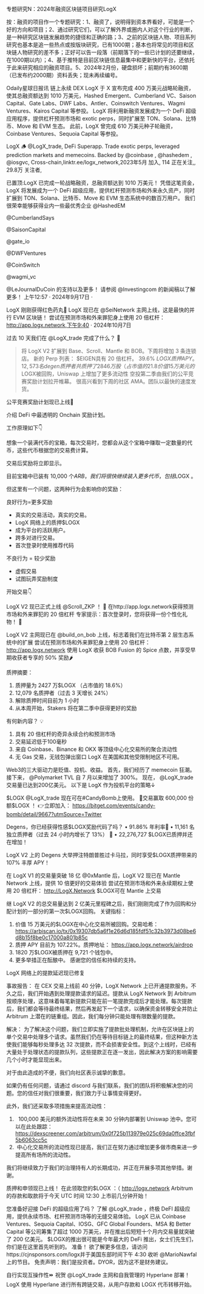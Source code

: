 专题研究N：2024年融资区块链项目研究LogX


按：融资的项目作一个专题研究：1、融资了，说明得到资本界看好，可能是一个好的方向和项目；2、通过研究它们，可以了解外界或圈内人对这个行业的判断，是一种研究区块链发展趋势的捷径和正确的路；3、之前的区块链人物、项目系列研究也基本是追一些热点或按版块研究，已有1000期；基本也将常见的项目和区块链人物研究的差不多；正好可以告一段落（前期落下的一些已计划的还要继续，在1000期以内）；4、基于推特是目前区块链信息最集中和更新快的平台，还依托于此来研究相应的融资项目。5、2024年2月份，硬盘损坏；前期约有3600期（已发布约2000期）资料丢失；现未再续编号。

Odaily星球日报讯 链上永续 DEX LogX 于 X 宣布完成 400 万美元战略轮融资，使其总融资额达到 1010 万美元，Hashed Emergent、Cumberland VC、Saison Capital、Gate Labs、DWF Labs、Antler、Coinswitch Ventures、Wagmi Ventures、Kairos Capital 等参投。
LogX 将利用新融资发展成为一个 DeFi 超级应用程序，提供杠杆预测市场和 exotic perps，同时扩展至 TON、Solana、比特币、Move 和 EVM 生态。
此前，LogX 曾完成 610 万美元种子轮融资，Coinbase Ventures、Sequoia Capital 等参投。

LogX 🪵
@LogX_trade,
DeFi Superapp. Trade exotic perps, leveraged prediction markets and memecoins. Backed by 
@coinbase
, 
@hashedem
, 
@iosgvc,
Cross-chain,linktr.ee/logx_network,2023年5月 加入,
114 正在关注,,
29.8万 关注者,


已置顶:LogX 已完成一轮战略融资，总融资额达到 1010 万美元！
凭借这笔资金，LogX 将发展成为一个 DeFi 超级应用，提供杠杆预测市场和外来永久资产，同时扩展到 TON、Solana、比特币、Move 和 EVM 生态系统中的数百万用户。
我们很荣幸能够获得业内一些最优秀企业
@HashedEM
     
@CumberlandSays
 
@SaisonCapital
 
@gate_io
 
@DWFVentures
 
@CoinSwitch
 
@wagmi_vc
 
@LeJournalDuCoin
的支持以及更多！
请参阅
@Investingcom
的新闻稿以了解更多！
上午12:57 · 2024年9月17日
·

LogX 刚刚获得红色药丸🔴
LogX 现已在
@SeiNetwork
主网上线，这是最快的并行 EVM 区块链！
尝试在预测市场和外来罪犯身上使用 20 倍杠杆： http://app.logx.network,下午9:40 · 2024年10月7日

过去 10 天我们在
@LogX_trade
完成了什么？ 🫡
> 将 LogX V2 扩展到 Base、Scroll、Mantle 和 BOB。下周将增加 3 条连锁店。
> 新的 Perp 列表： $EIGEN具有 20 倍杠杆。
> 39.6% $LOGX质押 APY。12,573 名 degen 质押者共质押了 2846 万股（占市值的 21.8%）。
> 价值 15 万美元的$LOGX被回购，Uniswap 上增加了更多流动性
> 空投第二季由我们的公平竞赛奖励计划拉开帷幕。
很高兴看到下周的社区 AMA。团队以最快的速度发货。 

公平竞赛奖励计划现已上线🎉

介绍 DeFi 中最透明的 Onchain 奖励计划。

工作原理如下👇

想象一个装满代币的宝箱，每次交易时，您都会从这个宝箱中赚取一定数量的代币，这些代币根据您的交易费计算。

交易后奖励将立即显示。

目前宝箱中已装有 10,000 个$ARB ，我们将很快继续装入更多代币，包括$LOGX 。

但这里有一个问题，这两种行为会影响你的奖励：

良好行为=更多奖励
- 真实的交易活动，真实的交易。
- LogX 网络上的质押$LOGX
- 成为平台的活跃用户。
- 跨多对进行交易。
- 首次登录时使用推荐代码

不良行为 = 较少奖励
- 虚假交易
- 试图玩弄奖励制度

开始交易👇

LogX V2 现已正式上线
@Scroll_ZKP
 ！ 🚀
在http://app.logx.network获得预测市场和外来罪犯的 20 倍杠杆
专家提示：首次登录时，您将获得一份个性化礼物！ 🎁

LogX V2 主网现已在
@build_on_bob
上线，标志着我们在比特币第 2 层生态系统中的扩展
尝试在预测市场和外来罪犯身上使用 20 倍杠杆： http://app.logx.network
使用 LogX 收获 BOB Fusion 的 Spice 点数，并享受早期收获者专享的 50% 奖励🌶️

质押摘要：
1. 质押量为 2427 万$LOGX （占市值的 18.6%）
2. 12,079 名质押者（过去 3 天增长 24%）
3. 解除质押时间目前为 1 小时
4. 从本周开始，Stakers 将在第二季中获得更好的奖励

有何新内容？ 💡
1. 具有 20 倍杠杆的奇异永续合约和预测市场
2. 交易延迟低于100毫秒
3. 来自 Coinbase、Binance 和 OKX 等顶级中心化交易所的聚合流动性
4. 无 Gas 交易，无钱包弹出窗口
LogX 在美国和其他受限制地区不可用。

Web3的三大驱动力是贬值、投机、收益。
首先，我们经历了 memecoin 狂潮。
接下来， 
@Polymarket
 TVL 自 7 月以来增加了 300%。
现在， 
@LogX_trade
交易量已达到200亿美元。
以下是 LogX 作为投机平台的策略↓

$LOGX 
@LogX_trade
现在可在#CandyBomb上使用。
🍬交易赢取 600,000 份额$LOGX ！
👉立即加入： https://bitget.com/events/candy-bomb/detail/9667?utmSource=Twitter

Degens，你已经获得性感$LOGX奖励代码了吗？
• 91.86% 年利率💸
• 11,161 名独立质押者（过去 24 小时内增长了 13%） 🚀
• 22,276,727 $LOGX已质押并还在增加！

LogX V2 上的 Degens 大举押注特朗普胜过卡马拉，同时享受$LOGX质押带来的 107% 丰厚 APY！ 

在 LogX V1 的交易量突破 18 亿
@0xMantle
后，LogX V2 现已在 Mantle Network 上线，提供 10 倍更好的交易体验
尝试在预测市场和外来永续期权上使用 20 倍杠杆： http://LogX.Network
$LOGX可在 Mantle 上交易

继 LogX V2 的总交易量达到 2 亿美元里程碑之后，我们刚刚完成了作为回购和分配计划的一部分的第一次$LOGX回购。
关键指标：
1. 价值 15 万美元的$LOGX在中心化交易所被回购。交易哈希： https://arbiscan.io/tx/0x19307db5a6f1e26d6d185fdf51c32b3973d08be6d8b15f8be0c17000a801b85c
2. 质押 APY 目前为 107.22%。质押地址： https://app.logx.network/airdrop
3. 1820 万$LOGX被质押在 9,721 个钱包中。
4. 更多举措正在酝酿中。
感谢您的信任和持续的支持。

LogX 网络上的提款延迟现已修复

事故报告：
在 CEX 交易上线前 40 分钟，LogX Network 上已开通提款服务。不久之后，我们开始遇到处理提款请求的延迟。提款从 LogX Network 到 Arbitrum 按顺序处理，这意味着每笔新提款只能在前一笔提款完成后才能处理。每次提款后，我们都会等待最终结果，然后再发起下一个请求，以确保资金转移安全并防止 Arbitrum 上潜在的链重组。因此，我们每分钟只能处理有限数量的提款。

解决：
为了解决这个问题，我们立即实施了提款批处理机制，允许在区块链上的单个交易中处理多个请求。虽然我们仍在等待目标链上的最终结果，但这种新方法使我们能够每秒处理多达 32 次提款，而不会损害安全性。到这个上线时，已经有大量处于处理状态的提款队列，这些提款正在逐一发出，因此解决方案的影响需要几个小时才能显现出来。

对于由此造成的不便，我们向社区表示诚挚的歉意。

如果仍有任何问题，请通过 discord 与我们联系，我们的团队将积极解决您的问题。您的信任对我们很重要，我们致力于让事情变得更好。

此外，我们还采取多项措施来提高流动性：
1. ⁠ ⁠ 100,000 美元的额外流动性将在未来 30 分钟内部署到 Uniswap 池中。您可以在此处跟踪： https://dexscreener.com/arbitrum/0x0f725b113979e025c69da0ffce3fbf5b6063cc5c
2. ⁠ ⁠中心化交易所的流动性现已提高，我们正在努力通过增加更多做市商来进一步提高所有场所的流动性。

我们将继续致力于我们的治理持有人的长期成功，并正在开展多项其他举措。谢谢。

质押和申领现已上线！
在此领取您的$LOGX ：（ http://logx.network
Arbitrum 的存款和取款将于今天 UTC 时间 12:30 上市前几分钟开始！

您准备好迎接 DeFi 的超级应用了吗？
了解
@LogX_trade
 ，终极 DeFI 超级应用，提供永续市场、杠杆预测市场等的无缝交易体验。
LogX 已从 Coinbase Ventures、Sequoia Capital、IOSG、GFC Global Founders、MSA 和 Better Capital 等公司筹集了超过 1000 万美元，并在推出后短短十个月内交易量就突破了 200 亿美元。
$LOGX的推出很可能是今年最大的 DeFi 推出，女士们先生们，你们是在这里首先听到的。
准备！
欲了解更多信息，请访问https://cjnsponsors.com/logx并于美国东部时间下午 4:30 收听
@MarioNawfal
上的节目。
免责声明：我们是投资者。DYOR，因为这不是财务建议。

自行实现互操作性⏩
祝贺
@LogX_trade
主网和自我管理的 Hyperlane 部署！
LogX 使用 Hyperlane 进行所有跨链交易，从用户存款和 LOGX 代币转移开始。